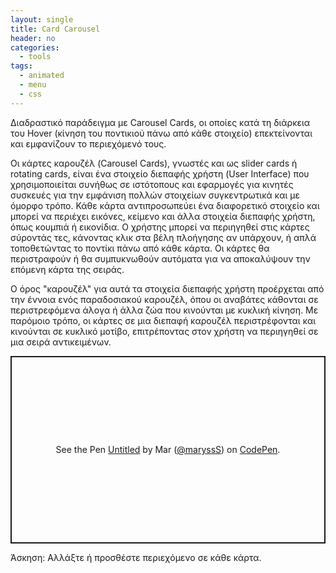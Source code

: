 ```yaml
---
layout: single
title: Card Carousel
header: no
categories:
  - tools
tags:
  - animated
  - menu
  - css
---
```


Διαδραστικό παράδειγμα με Carousel Cards, οι οποίες κατά τη διάρκεια του Hover (κίνηση του ποντικιού πάνω από κάθε στοιχείο) επεκτείνονται και εμφανίζουν το περιεχόμενό τους.  

Οι κάρτες καρουζέλ (Carousel Cards), γνωστές και ως slider cards ή rotating cards, είναι ένα στοιχείο διεπαφής χρήστη (User Interface) που χρησιμοποιείται συνήθως σε ιστότοπους και εφαρμογές για κινητές συσκευές για την εμφάνιση πολλών στοιχείων συγκεντρωτικά και με όμορφο τρόπο. 
Κάθε κάρτα αντιπροσωπεύει ένα διαφορετικό στοιχείο και μπορεί να περιέχει εικόνες, κείμενο και άλλα στοιχεία διεπαφής χρήστη, όπως κουμπιά ή εικονίδια. 
Ο χρήστης μπορεί να περιηγηθεί στις κάρτες σύροντάς τες, κάνοντας κλικ στα βέλη πλοήγησης αν υπάρχουν, ή απλά τοποθετώντας το ποντίκι πάνω από κάθε κάρτα. Οι κάρτες θα περιστραφούν ή θα συμπυκνωθούν αυτόματα για να αποκαλύψουν την επόμενη κάρτα της σειράς.  

Ο όρος "καρουζέλ" για αυτά τα στοιχεία διεπαφής χρήστη προέρχεται από την έννοια ενός παραδοσιακού καρουζέλ, όπου οι αναβάτες κάθονται σε περιστρεφόμενα άλογα ή άλλα ζώα που κινούνται με κυκλική κίνηση. 
Με παρόμοιο τρόπο, οι κάρτες σε μια διεπαφή καρουζέλ περιστρέφονται και κινούνται σε κυκλικό μοτίβο, επιτρέποντας στον χρήστη να περιηγηθεί σε μια σειρά αντικειμένων.  

<p class="codepen" data-height="300" data-theme-id="dark" data-default-tab="html,result" data-slug-hash="abaooZo" data-editable="true" data-user="maryssS" style="height: 300px; box-sizing: border-box; display: flex; align-items: center; justify-content: center; border: 2px solid; margin: 1em 0; padding: 1em;">
  <span>See the Pen <a href="https://codepen.io/maryssS/pen/abaooZo">
  Untitled</a> by Mar (<a href="https://codepen.io/maryssS">@maryssS</a>)
  on <a href="https://codepen.io">CodePen</a>.</span>
</p>
<script async src="https://cpwebassets.codepen.io/assets/embed/ei.js"></script>

Άσκηση: Αλλάξτε ή προσθέστε περιεχόμενο σε κάθε κάρτα.
